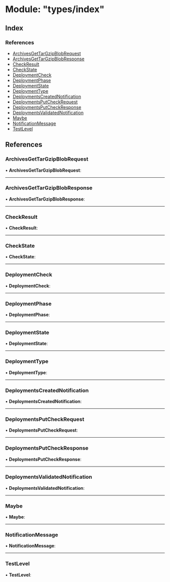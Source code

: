 
# Module: "types/index"

## Index

### References

* [ArchivesGetTarGzipBlobRequest](_types_index_.md#archivesgettargzipblobrequest)
* [ArchivesGetTarGzipBlobResponse](_types_index_.md#archivesgettargzipblobresponse)
* [CheckResult](_types_index_.md#checkresult)
* [CheckState](_types_index_.md#checkstate)
* [DeploymentCheck](_types_index_.md#deploymentcheck)
* [DeploymentPhase](_types_index_.md#deploymentphase)
* [DeploymentState](_types_index_.md#deploymentstate)
* [DeploymentType](_types_index_.md#deploymenttype)
* [DeploymentsCreatedNotification](_types_index_.md#deploymentscreatednotification)
* [DeploymentsPutCheckRequest](_types_index_.md#deploymentsputcheckrequest)
* [DeploymentsPutCheckResponse](_types_index_.md#deploymentsputcheckresponse)
* [DeploymentsValidatedNotification](_types_index_.md#deploymentsvalidatednotification)
* [Maybe](_types_index_.md#maybe)
* [NotificationMessage](_types_index_.md#notificationmessage)
* [TestLevel](_types_index_.md#testlevel)

## References

###  ArchivesGetTarGzipBlobRequest

• **ArchivesGetTarGzipBlobRequest**:

___

###  ArchivesGetTarGzipBlobResponse

• **ArchivesGetTarGzipBlobResponse**:

___

###  CheckResult

• **CheckResult**:

___

###  CheckState

• **CheckState**:

___

###  DeploymentCheck

• **DeploymentCheck**:

___

###  DeploymentPhase

• **DeploymentPhase**:

___

###  DeploymentState

• **DeploymentState**:

___

###  DeploymentType

• **DeploymentType**:

___

###  DeploymentsCreatedNotification

• **DeploymentsCreatedNotification**:

___

###  DeploymentsPutCheckRequest

• **DeploymentsPutCheckRequest**:

___

###  DeploymentsPutCheckResponse

• **DeploymentsPutCheckResponse**:

___

###  DeploymentsValidatedNotification

• **DeploymentsValidatedNotification**:

___

###  Maybe

• **Maybe**:

___

###  NotificationMessage

• **NotificationMessage**:

___

###  TestLevel

• **TestLevel**:
